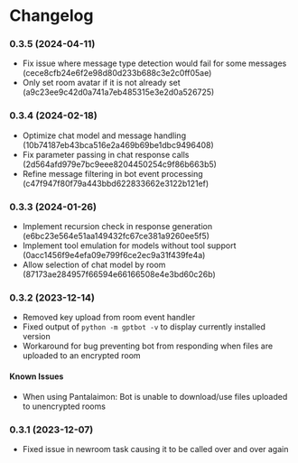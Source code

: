 # Changelog

### 0.3.5 (2024-04-11)

* Fix issue where message type detection would fail for some messages (cece8cfb24e6f2e98d80d233b688c3e2c0ff05ae)
* Only set room avatar if it is not already set (a9c23ee9c42d0a741a7eb485315e3e2d0a526725)

### 0.3.4 (2024-02-18)

* Optimize chat model and message handling (10b74187eb43bca516e2a469b69be1dbc9496408)
* Fix parameter passing in chat response calls (2d564afd979e7bc9eee8204450254c9f86b663b5)
* Refine message filtering in bot event processing (c47f947f80f79a443bbd622833662e3122b121ef)

### 0.3.3 (2024-01-26)

* Implement recursion check in response generation (e6bc23e564e51aa149432fc67ce381a9260ee5f5)
* Implement tool emulation for models without tool support (0acc1456f9e4efa09e799f6ce2ec9a31f439fe4a)
* Allow selection of chat model by room (87173ae284957f66594e66166508e4e3bd60c26b)

### 0.3.2 (2023-12-14)

* Removed key upload from room event handler
* Fixed output of `python -m gptbot -v` to display currently installed version
* Workaround for bug preventing bot from responding when files are uploaded to an encrypted room

#### Known Issues

* When using Pantalaimon: Bot is unable to download/use files uploaded to unencrypted rooms

### 0.3.1 (2023-12-07)

* Fixed issue in newroom task causing it to be called over and over again